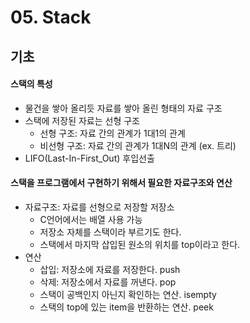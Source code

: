 # 05. Stack



## 기초

#### 스택의 특성

- 물건을 쌓아 올리듯 자료를 쌓아 올린 형태의 자료 구조
- 스택에 저장된 자료는 선형 구조
  - 선형 구조: 자료 간의 관계가 1대1의 관계
  - 비선형 구조: 자료 간의 관계가 1대N의 관계 (ex. 트리)
- LIFO(Last-In-First_Out) 후입선출

#### 스택을 프로그램에서 구현하기 위해서 필요한  자료구조와 연산

- 자료구조: 자료를 선형으로 저장할 저장소
  - C언어에서는 배열 사용 가능
  - 저장소 자체를 스택이라 부르기도 한다.
  - 스택에서 마지막 삽입된 원소의 위치를 top이라고 한다.
- 연산
  - 삽입: 저장소에 자료를 저장한다. push
  - 삭제: 저장소에서 자료를 꺼낸다. pop
  - 스택이 공백인지 아닌지 확인하는 연산. isempty
  - 스택의 top에 있는 item을 반환하는 연산. peek